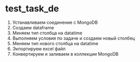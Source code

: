 # test_task_de


1. Устанавливаем соединение с MongoDB
2. Создаем dataframe
3. Меняем тип столбца на datatime
4. Выполняем условия по задаче и создаем новый столбец
5. Меняем тип нового столбца на datatime
6. Экпортируем excel файл
7. Конвертируем и заливаем в коллекции MongoDB 
